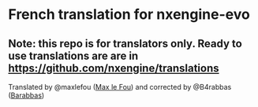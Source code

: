 # French translation for nxengine-evo
## Note: this repo is for translators only. Ready to use translations are are in https://github.com/nxengine/translations

Translated by @maxlefou ([Max le Fou](http://cavestory.maxlefou.com/)) and corrected by @B4rabbas ([Barabbas](https://github.com/B4rabbas))
